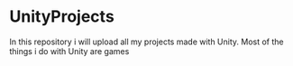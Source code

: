 # UnityProjects
In this repository i will upload all my projects made with Unity. Most of the things i do with Unity are games

